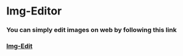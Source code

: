 # Img-Editor
### You can simply edit images on web by following this link
### [Img-Edit](https://img-editor-fazil.netlify.app/)
